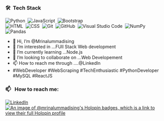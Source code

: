 ### 🛠 &nbsp;Tech Stack

![Python](https://img.shields.io/badge/-Python-05122A?style=flat&logo=python)&nbsp;
![JavaScript](https://img.shields.io/badge/-JavaScript-05122A?style=flat&logo=javascript)&nbsp;
![Bootstrap](https://img.shields.io/badge/-Bootstrap-05122A?style=flat&logo=bootstrap&logoColor=563D7C)\
![HTML](https://img.shields.io/badge/-HTML-05122A?style=flat&logo=HTML5)&nbsp;
![CSS](https://img.shields.io/badge/-CSS-05122A?style=flat&logo=CSS3&logoColor=1572B6)&nbsp;
![Git](https://img.shields.io/badge/-Git-05122A?style=flat&logo=git)&nbsp;
![GitHub](https://img.shields.io/badge/-GitHub-05122A?style=flat&logo=github)&nbsp;
![Visual Studio Code](https://img.shields.io/badge/-Visual%20Studio%20Code-05122A?style=flat&logo=visual-studio-code&logoColor=007ACC)&nbsp;
![NumPy](https://img.shields.io/badge/numpy%20-%23013243.svg?&style=flat&logo=numpy&logoColor=white)&nbsp;
![Pandas](https://img.shields.io/badge/pandas%20-%23150458.svg?&style=flat&logo=pandas&logoColor=white)&nbsp;


- 👋 Hi, I’m @Mrinalummadising
- 👀 I’m interested in ...FUll Stack Web development
- 🌱 I’m currently learning ...Node.js 
- 💞️ I’m looking to collaborate on ...Web Developement
- 📫 How to reach me through ....@Linkedln
- #WebDeveloper #WebScraping #TechEnthusiastic #PythonDeveloper
#MySQL #ReactJS

<!---
Mrinalummadising/Mrinalummadising is a ✨ special ✨ repository because its `README.md` (this file) appears on your GitHub profile.
You can click the Preview link to take a look at your changes.
--->

### 📫 &nbsp; How to reach me:


<a href="https://www.linkedin.com/in/mrinal-ummadising-08a82b156/"><img alt="LinkedIn" src="https://img.shields.io/badge/linkedin%20-%230077B5.svg?&style=flat&logo=linkedin&logoColor=white"/></a> &nbsp;
[![An image of @mrinalummadising's Holopin badges, which is a link to view their full Holopin profile](https://holopin.me/mrinalummadising)](https://holopin.io/@mrinalummadising)
